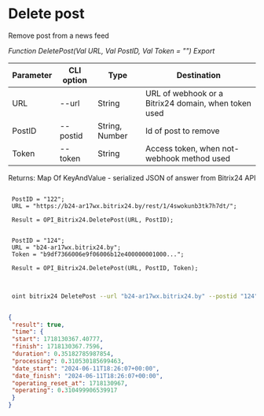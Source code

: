 ﻿---
sidebar_position: 3
---

# Delete post
 Remove post from a news feed


*Function DeletePost(Val URL, Val PostID, Val Token = "") Export*

 | Parameter | CLI option | Type | Destination |
 |-|-|-|-|
 | URL | --url | String | URL of webhook or a Bitrix24 domain, when token used |
 | PostID | --postid | String, Number | Id of post to remove |
 | Token | --token | String | Access token, when not-webhook method used |

 
 Returns: Map Of KeyAndValue - serialized JSON of answer from Bitrix24 API

```bsl title="Code example"
	
 PostID = "122";
 URL = "https://b24-ar17wx.bitrix24.by/rest/1/4swokunb3tk7h7dt/";
 
 Result = OPI_Bitrix24.DeletePost(URL, PostID);
 
 
 PostID = "124";
 URL = "b24-ar17wx.bitrix24.by";
 Token = "b9df7366006e9f06006b12e400000001000...";
 
 Result = OPI_Bitrix24.DeletePost(URL, PostID, Token);
	
```

```sh title="CLI command example"
 
 oint bitrix24 DeletePost --url "b24-ar17wx.bitrix24.by" --postid "124" --token "b9df7366006e9f06006b12e400000001000..."

```


```json title="Result"

{
 "result": true,
 "time": {
 "start": 1718130367.40777,
 "finish": 1718130367.7596,
 "duration": 0.35182785987854,
 "processing": 0.310530185699463,
 "date_start": "2024-06-11T18:26:07+00:00",
 "date_finish": "2024-06-11T18:26:07+00:00",
 "operating_reset_at": 1718130967,
 "operating": 0.310499906539917
 }
}

```
